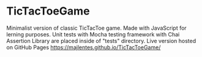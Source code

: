 # TicTacToeGame

Minimalist version of classic TicTacToe game. Made with JavaScript for lerning purposes. Unit tests with Mocha testing framework with Chai Assertion Library are placed inside of "tests" directory.
Live version hosted on GitHub Pages https://majlentes.github.io/TicTacToeGame/
